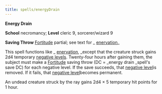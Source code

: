```yaml
---
title: spells/energyDrain
---
```

 **Energy Drain**

**School** necromancy; **Level** cleric 9, sorcerer/wizard 9

**Saving Throw** [Fortitude](../combat#_fortitude) partial; see text for _ [enervation](enervation#_enervation)_

This spell functions like _ [enervation](enervation#_enervation), _except that the creature struck gains 2d4 temporary [negative levels](../glossary#_energy-drain-and-negative-levels). Twenty-four hours after gaining them, the subject must make a [Fortitude](../combat#_fortitude) saving throw (DC = _energy drain _spell's save DC) for each negative level. If the save succeeds, that [negative level](../glossary#_energy-drain-and-negative-levels)is removed. If it fails, that [negative level](../glossary#_energy-drain-and-negative-levels)becomes permanent.

An undead creature struck by the ray gains 2d4 × 5 temporary hit points for 1 hour.

